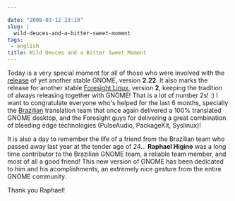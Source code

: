 ```yaml
---

date: "2008-03-12 23:19"
slug: |
  wild-deuces-and-a-bitter-sweet-moment
tags:
 - english
title: Wild Deuces and a Bitter Sweet Moment
---
```


Today is a very special moment for all of those who were involved with
the
[release](http://library.gnome.org/misc/release-notes/2.22/index.html.en)
of yet another stable GNOME, version **2.22**. It also marks the release
for another stable [Foresight Linux](http://www.foresightlinux.org/),
version **2**, keeping the tradition of always releasing together with
GNOME! That is a lot of number 2s! :) I want to congratulate everyone
who's helped for the last 6 months, specially the
[Brazilian](http://br.gnome.org/) translation team that once again
delivered a 100% translated GNOME desktop, and the Foresight guys for
delivering a great combination of bleeding edge technologies
(PulseAudio, PackageKit, Syslinux)!

It is also a day to remember the life of a friend from the Brazilian
team who passed away last year at the tender age of 24... **Raphael
Higino** was a long time contributor to the Brazilian GNOME team, a
reliable team member, and most of all a good friend! This new version of
GNOME has been dedicated to him and his acomplishments, an extremely
nice gesture from the entire GNOME community.

Thank you Raphael!
